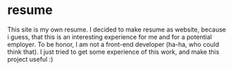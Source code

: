 # resume
This site is my own resume. 
I decided to make resume as website, because i guess, that this is an interesting experience for me and for a potential
employer. 
To be honor, I am not a front-end developer (ha-ha, who could think that). I just tried to get some experience of this work,
and make this project useful :)
